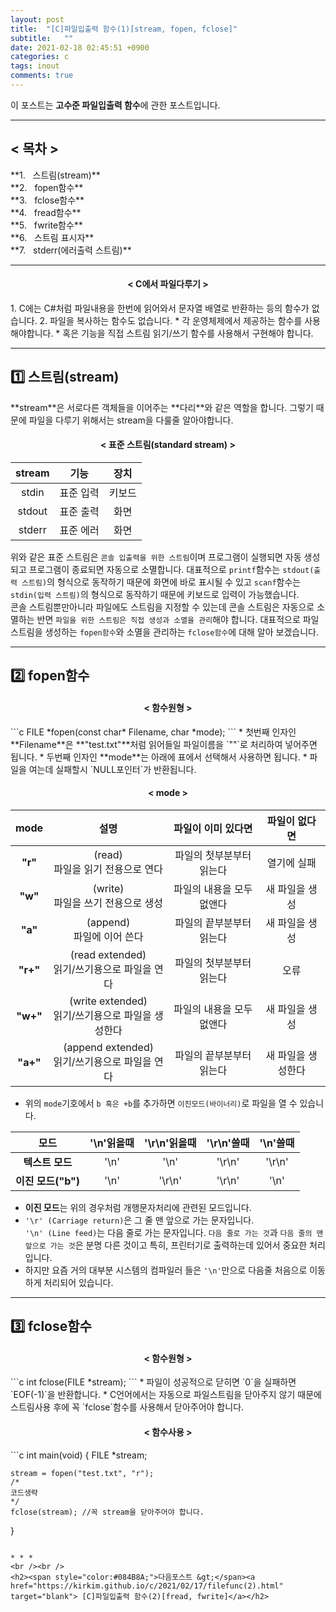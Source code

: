 ```yaml
---
layout: post
title:  "[C]파일입출력 함수(1)[stream, fopen, fclose]"
subtitle:   ""
date: 2021-02-18 02:45:51 +0900
categories: c
tags: inout
comments: true
---
```


이 포스트는 **고수준 파일입출력 함수**에 관한 포스트입니다.

* * *
<h2 align="left">&#60; 목차 &#62;</h2>
**1. &nbsp;&nbsp;스트림(stream)**<br />
**2. &nbsp;&nbsp;fopen함수**<br />
**3. &nbsp;&nbsp;fclose함수**<br />
**4. &nbsp;&nbsp;fread함수**<br />
**5. &nbsp;&nbsp;fwrite함수**<br />
**6. &nbsp;&nbsp;스트림 표시자**<br />
**7. &nbsp;&nbsp;stderr(에러출력 스트림)**<br />

* * *
<h4 align="middle">&#60; C에서 파일다루기 &#62;</h4>
1. C에는 C#처럼 파일내용을 한번에 읽어와서 문자열 배열로 반환하는 등의 함수가 없습니다.
2. 파일을 복사하는 함수도 없습니다.
    * 각 운영체제에서 제공하는 함수를 사용해야합니다.
    * 혹은 기능을 직접 스트림 읽기/쓰기 함수를 사용해서 구현해야 합니다.

* * *
<h2>1️⃣ 스트림(stream)</h2>
**stream**은 서로다른 객체들을 이어주는 **다리**와 같은 역할을 합니다.
그렇기 때문에 파일을 다루기 위해서는 stream을 다룰줄 알아야합니다.

<h4 align="middle">&#60; 표준 스트림(standard stream) &#62;</h4>

|stream|기능|장치|
|:--:|:--:|:--:|
|stdin|표준 입력|키보드|
|stdout|표준 출력|화면|
|stderr|표준 에러|화면|

위와 같은 표준 스트림은 `콘솔 입출력을 위한 스트림`이며 프로그램이 실행되면 자동 생성되고 프로그램이 종료되면 자동으로 소멸합니다. 대표적으로 `printf`함수는 `stdout(출력 스트림)`의 형식으로 동작하기 때문에 화면에 바로 표시될 수 있고 `scanf`함수는 `stdin(입력 스트림)`의 형식으로 동작하기 때문에 키보드로 입력이 가능했습니다.<br />
콘솔 스트림뿐만아니라 파일에도 스트림을 지정할 수 있는데 콘솔 스트림은 자동으로 소멸하는 반면 `파일을 위한 스트림은 직접 생성과 소멸을 관리`해야 합니다.
대표적으로 파일스트림을 생성하는 `fopen함수`와 소멸을 관리하는 `fclose함수`에 대해 알아 보겠습니다.

* * *
<h2>2️⃣ fopen함수</h2>
<h4 align="middle">&#60; 함수원형 &#62;</h4>
```c
FILE *fopen(const char* Filename, char *mode);
```
* 첫번째 인자인 **Filename**은 **"test.txt"**처럼 읽어들일 파일이름을 `""`로 처리하여 넣어주면 됩니다.
* 두번째 인자인 **mode**는 아래에 표에서 선택해서 사용하면 됩니다.
* 파일을 여는데 실패할시 `NULL포인터`가 반환됩니다.
<h4 align="middle">&#60; mode &#62;</h4>

|mode|설명|파일이 이미 있다면|파일이 없다면|
|:--:|:--:|:--:|:--:|
|**"r"**|(read)<br />파일을 읽기 전용으로 연다|파일의 첫부분부터 읽는다|열기에 실패|
|**"w"**|(write)<br />파일을 쓰기 전용으로 생성|파일의 내용을 모두 없앤다|새 파일을 생성|
|**"a"**|(append)<br />파일에 이어 쓴다|파일의 끝부분부터 읽는다|새 파일을 생성|
|**"r+"**|(read extended)<br />읽기/쓰기용으로 파일을 연다|파일의 첫부분부터 읽는다|오류|
|**"w+"**|(write extended)<br />읽기/쓰기용으로 파일을 생성한다|파일의 내용을 모두 없앤다|새 파일을 생성|
|**"a+"**|(append extended)<br />읽기/쓰기용으로 파일을 연다|파일의 끝부분부터 읽는다|새 파일을 생성한다|

* 위의 `mode`기호에서 `b 혹은 +b`를 추가하면 `이진모드(바이너리)`로 파일을 열 수 있습니다. 

|모드|'\n'읽을때|'\r\n'읽을때|'\r\n'쓸때|'\n'쓸때|
|:--:|:--:|:--:|:--:|:--:|
|**텍스트 모드**|'\n'|'\n'|'\r\n'|'\r\n'|
|**이진 모드("b")**|'\n'|'\r\n'|'\r\n'|'\n'|

* **이진 모드**는 위의 경우처럼 개행문자처리에 관련된 모드입니다.
* `'\r' (Carriage return)`은 그 줄 맨 앞으로 가는 문자입니다.<br />`'\n' (Line feed)`는 다음 줄로 가는 문자입니다. `다음 줄로 가는 것`과 `다음 줄의 맨 앞으로 가는 것`은 분명 다른 것이고 특히, 프린터기로 출력하는데 있어서 중요한 처리입니다.
* 하지만 요즘 거의 대부분 시스템의 컴파일러 들은 `'\n'`만으로 다음줄 처음으로 이동하게 처리되어 있습니다.

* * *
<h2>3️⃣ fclose함수</h2>
<h4 align="middle">&#60; 함수원형 &#62;</h4>
```c
int fclose(FILE *stream);
```
* 파일이 성공적으로 닫히면 `0`을 실패하면 `EOF(-1)`을 반환합니다.
* C언어에서는 자동으로 파일스트림을 닫아주지 않기 때문에 스트림사용 후에 꼭 `fclose`함수를 사용해서 닫아주어야 합니다.
<h4 align="middle">&#60; 함수사용 &#62;</h4>
```c
int main(void)
{
    FILE *stream;

    stream = fopen("test.txt", "r");
    /*
    코드생략
    */
    fclose(stream); //꼭 stream을 닫아주어야 합니다.
}
```

* * *
<br /><br />
<h2><span style="color:#084B8A;">다음포스트 &gt;</span><a href="https://kirkim.github.io/c/2021/02/17/filefunc(2).html" target="blank"> [C]파일입출력 함수(2)[fread, fwrite]</a></h2>